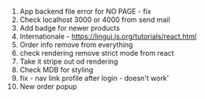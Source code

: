 1. App backend file error for NO PAGE - fix
2. Check localhost 3000 or 4000 from send mail
3. Add badge for newer products
4. Internationale - https://lingui.js.org/tutorials/react.html
5. Order info remove from everything
6. check rendering remove strict mode from react
7. Take it stripe out od rendering
8. Check MDB for styling
9. fix - nav link profile after login - doesn't work'
10. New order popup
